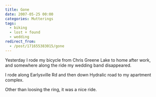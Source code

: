 ```yaml
---
title: Gone
date: 2007-05-25 00:00
categories: Mutterings
tags:
  - biking
  - lost + found
  - wedding
redirect_from:
  - /post/171655383015/gone
---
```

Yesterday I rode my bicycle from Chris Greene Lake to home after work, and somewhere along the ride my wedding band disappeared.

I rode along Earlysville Rd and then down Hydralic road to my apartment complex.

Other than loosing the ring, it was a nice ride.
